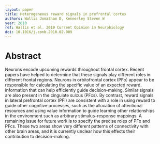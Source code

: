 ```yaml
---
layout: paper
title: Heterogeneous reward signals in prefrontal cortex
authors: Wallis Jonathan D, Kennerley Steven W
year: 2010
ref: Wallis et al. 2010 Current Opinion in Neurobiology
doi: 10.1016/j.conb.2010.02.009
---
```


# Abstract

Neurons encode upcoming rewards throughout frontal cortex.
Recent papers have helped to determine that these signals play
different roles in different frontal regions. Neurons in
orbitofrontal cortex (PFo) appear to be responsible for
calculating the specific value of an expected reward,
information that can help efficiently guide decision-making.
Similar signals are also present in the cingulate sulcus (PFcs).
By contrast, reward signals in lateral prefrontal cortex (PFl) are
consistent with a role in using reward to guide other cognitive
processes, such as the allocation of attentional resources and
using value information to guide learning other relationships in
the environment such as arbitrary stimulus–response
mappings. A remaining issue for future work is to specify the
precise roles of PFo and PFcs. These two areas show very
different patterns of connectivity with other brain areas, and it
is currently unclear how this effects their contribution to
decision-making.